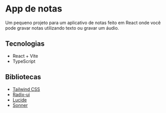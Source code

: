 # App de notas

Um pequeno projeto para um aplicativo de notas feito em React onde você pode gravar notas utilizando texto ou gravar um áudio.



## Tecnologias

- React + Vite
- TypeScript

## Bibliotecas

- [Tailwind CSS](https://tailwindcss.com/)
- [Radix-ui](https://www.radix-ui.com/)
- [Lucide](https://lucide.dev/guide/packages/lucide-react)
- [Sonner](https://sonner.emilkowal.ski/)